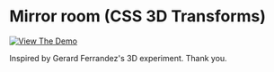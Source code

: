 # Mirror room (CSS 3D Transforms)

[![View The Demo](http://coderisland.com/wp-content/uploads/2013/03/demo-button.png)](http://codepen.io/vasanthkay/pen/KwZvre)

Inspired by Gerard Ferrandez's 3D experiment. Thank you.
